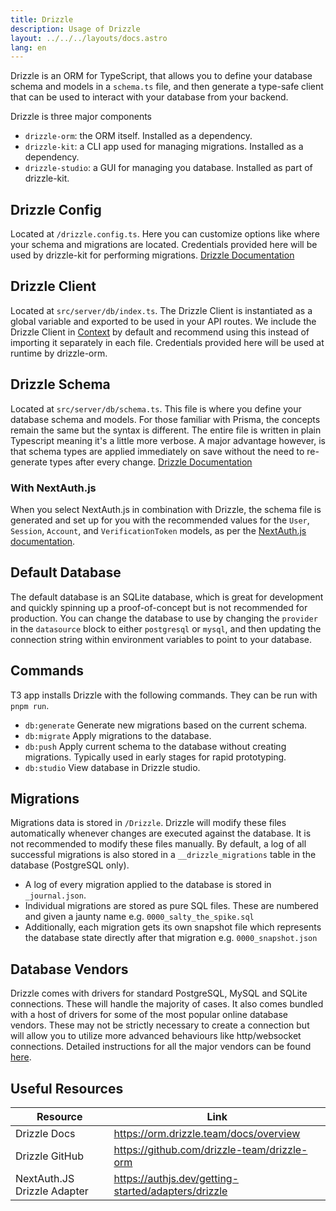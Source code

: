 ```yaml
---
title: Drizzle
description: Usage of Drizzle
layout: ../../../layouts/docs.astro
lang: en
---
```


Drizzle is an ORM for TypeScript, that allows you to define your database schema and models in a `schema.ts` file, and then generate a type-safe client that can be used to interact with your database from your backend.

Drizzle is three major components

- `drizzle-orm`: the ORM itself. Installed as a dependency.
- `drizzle-kit`: a CLI app used for managing migrations. Installed as a dependency.
- `drizzle-studio`: a GUI for managing you database. Installed as part of drizzle-kit.

## Drizzle Config

Located at `/drizzle.config.ts`. Here you can customize options like where your schema and migrations are located. Credentials provided here will be used by drizzle-kit for performing migrations. [Drizzle Documentation](https://orm.drizzle.team/docs/drizzle-config-file)

## Drizzle Client

Located at `src/server/db/index.ts`. The Drizzle Client is instantiated as a global variable and exported to be used in your API routes. We include the Drizzle Client in [Context](/en/usage/trpc#-serverapitrpcts) by default and recommend using this instead of importing it separately in each file. Credentials provided here will be used at runtime by drizzle-orm.

## Drizzle Schema

Located at `src/server/db/schema.ts`. This file is where you define your database schema and models. For those familiar with Prisma, the concepts remain the same but the syntax is different. The entire file is written in plain Typescript meaning it's a little more verbose. A major advantage however, is that schema types are applied immediately on save without the need to re-generate types after every change. [Drizzle Documentation](https://orm.drizzle.team/docs/sql-schema-declaration)

### With NextAuth.js

When you select NextAuth.js in combination with Drizzle, the schema file is generated and set up for you with the recommended values for the `User`, `Session`, `Account`, and `VerificationToken` models, as per the [NextAuth.js documentation](https://authjs.dev/getting-started/adapters/drizzle).

## Default Database

The default database is an SQLite database, which is great for development and quickly spinning up a proof-of-concept but is not recommended for production. You can change the database to use by changing the `provider` in the `datasource` block to either `postgresql` or `mysql`, and then updating the connection string within environment variables to point to your database.

## Commands

T3 app installs Drizzle with the following commands. They can be run with `pnpm run`.

- `db:generate` Generate new migrations based on the current schema.
- `db:migrate` Apply migrations to the database.
- `db:push` Apply current schema to the database without creating migrations. Typically used in early stages for rapid prototyping.
- `db:studio` View database in Drizzle studio.

## Migrations

Migrations data is stored in `/Drizzle`. Drizzle will modify these files automatically whenever changes are executed against the database. It is not recommended to modify these files manually. By default, a log of all successful migrations is also stored in a `__drizzle_migrations` table in the database (PostgreSQL only).

- A log of every migration applied to the database is stored in `_journal.json`.
- Individual migrations are stored as pure SQL files. These are numbered and given a jaunty name e.g. `0000_salty_the_spike.sql`
- Additionally, each migration gets its own snapshot file which represents the database state directly after that migration e.g. `0000_snapshot.json`

## Database Vendors

Drizzle comes with drivers for standard PostgreSQL, MySQL and SQLite connections. These will handle the majority of cases. It also comes bundled with a host of drivers for some of the most popular online database vendors. These may not be strictly necessary to create a connection but will allow you to utilize more advanced behaviours like http/websocket connections. Detailed instructions for all the major vendors can be found [here](https://orm.drizzle.team/docs/get-started).

## Useful Resources

| Resource                    | Link                                                |
| --------------------------- | --------------------------------------------------- |
| Drizzle Docs                | https://orm.drizzle.team/docs/overview              |
| Drizzle GitHub              | https://github.com/drizzle-team/drizzle-orm         |
| NextAuth.JS Drizzle Adapter | https://authjs.dev/getting-started/adapters/drizzle |

